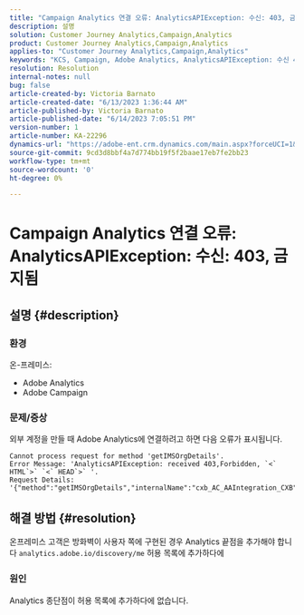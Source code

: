 ```yaml
---
title: "Campaign Analytics 연결 오류: AnalyticsAPIException: 수신: 403, 금지됨"
description: 설명
solution: Customer Journey Analytics,Campaign,Analytics
product: Customer Journey Analytics,Campaign,Analytics
applies-to: "Customer Journey Analytics,Campaign,Analytics"
keywords: "KCS, Campaign, Adobe Analytics, AnalyticsAPIException: 수신 403, 금지됨, 오류, 외부 계정 만들기"
resolution: Resolution
internal-notes: null
bug: false
article-created-by: Victoria Barnato
article-created-date: "6/13/2023 1:36:44 AM"
article-published-by: Victoria Barnato
article-published-date: "6/14/2023 7:05:51 PM"
version-number: 1
article-number: KA-22296
dynamics-url: "https://adobe-ent.crm.dynamics.com/main.aspx?forceUCI=1&pagetype=entityrecord&etn=knowledgearticle&id=5e53dabb-8a09-ee11-8f6e-6045bd006079"
source-git-commit: 9cd3d8bbf4a7d774bb19f5f2baae17eb7fe2bb23
workflow-type: tm+mt
source-wordcount: '0'
ht-degree: 0%

---
```


# Campaign Analytics 연결 오류: AnalyticsAPIException: 수신: 403, 금지됨

## 설명 {#description}


### <b>환경</b>

온-프레미스:

- Adobe Analytics
- Adobe Campaign


### 문제/증상

외부 계정을 만들 때 Adobe Analytics에 연결하려고 하면 다음 오류가 표시됩니다.


```
Cannot process request for method 'getIMSOrgDetails'. 
Error Message: 'AnalyticsAPIException: received 403,Forbidden, `<` HTML`>` `<` HEAD`>` '. 
Request Details: '{"method":"getIMSOrgDetails","internalName":"cxb_AC_AAIntegration_CXB","useUserAccessTokenIfPresent":"true"}'
```



## 해결 방법 {#resolution}


온프레미스 고객은 방화벽이 사용자 쪽에 구현된 경우 Analytics 끝점을 추가해야 합니다 `analytics.adobe.io/discovery/me` 허용 목록에 추가하다에

### 원인

Analytics 종단점이 허용 목록에 추가하다에 없습니다.
